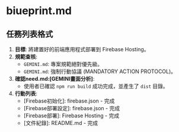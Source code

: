 # biueprint.md

## 任務列表格式
  1. **目標**: 將建置好的前端應用程式部署到 Firebase Hosting。
  2. **規範查核**: 
      - `GEMINI.md`: 專案規範絕對優先級。
      - `GEMINI.md`: 強制行動協議 (MANDATORY ACTION PROTOCOL)。
  3. **確認need.md:[GEMINI畫面分析]**:
      - 使用者已確認 `npm run build` 成功完成，並產生了 `dist` 目錄。
  4. **行動列表**:
      - [Firebase初始化]: firebase.json - 完成
      - [Firebase部署設定]: firebase.json - 完成
      - [Firebase部署]: Firebase Hosting - 完成
      - [文件紀錄]: README.md - 完成
